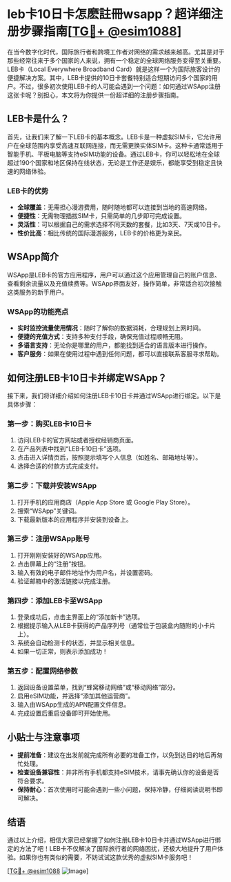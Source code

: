 # leb卡10日卡怎麽註冊wsapp？超详细注册步骤指南[[TG💪+ @esim1088](https://t.me/s/esim1088)]

在当今数字化时代，国际旅行者和跨境工作者对网络的需求越来越高。尤其是对于那些经常往来于多个国家的人来说，拥有一个稳定的全球网络服务变得至关重要。LEB卡（Local Everywhere Broadband Card）就是这样一个为国际旅客设计的便捷解决方案。其中，LEB卡提供的10日卡套餐特别适合短期访问多个国家的用户。不过，很多初次使用LEB卡的人可能会遇到一个问题：如何通过WSApp注册这张卡呢？别担心，本文将为你提供一份超详细的注册步骤指南。

## LEB卡是什么？

首先，让我们来了解一下LEB卡的基本概念。LEB卡是一种虚拟SIM卡，它允许用户在全球范围内享受高速互联网连接，而无需更换实体SIM卡。这种卡通常适用于智能手机、平板电脑等支持eSIM功能的设备。通过LEB卡，你可以轻松地在全球超过190个国家和地区保持在线状态，无论是工作还是娱乐，都能享受到稳定且快速的网络体验。

### LEB卡的优势

- **全球覆盖**：无需担心漫游费用，随时随地都可以连接到当地的高速网络。
- **便捷性**：无需物理插拔SIM卡，只需简单的几步即可完成设置。
- **灵活性**：可以根据自己的需求选择不同天数的套餐，比如3天、7天或10日卡。
- **性价比高**：相比传统的国际漫游服务，LEB卡的价格更为亲民。

## WSApp简介

WSApp是LEB卡的官方应用程序，用户可以通过这个应用管理自己的账户信息、查看剩余流量以及充值续费等。WSApp界面友好，操作简单，非常适合初次接触这类服务的新手用户。

### WSApp的功能亮点

- **实时监控流量使用情况**：随时了解你的数据消耗，合理规划上网时间。
- **便捷的充值方式**：支持多种支付手段，确保充值过程顺畅无阻。
- **多语言支持**：无论你是哪里的用户，都能找到适合的语言版本进行操作。
- **客户服务**：如果在使用过程中遇到任何问题，都可以直接联系客服寻求帮助。

## 如何注册LEB卡10日卡并绑定WSApp？

接下来，我们将详细介绍如何注册LEB卡10日卡并通过WSApp进行绑定。以下是具体步骤：

### 第一步：购买LEB卡10日卡

1. 访问LEB卡的官方网站或者授权经销商页面。
2. 在产品列表中找到“LEB卡10日卡”选项。
3. 点击进入详情页后，按照提示填写个人信息（如姓名、邮箱地址等）。
4. 选择合适的付款方式完成支付。

### 第二步：下载并安装WSApp

1. 打开手机的应用商店（Apple App Store 或 Google Play Store）。
2. 搜索“WSApp”关键词。
3. 下载最新版本的应用程序并安装到设备上。

### 第三步：注册WSApp账号

1. 打开刚刚安装好的WSApp应用。
2. 点击屏幕上的“注册”按钮。
3. 输入有效的电子邮件地址作为用户名，并设置密码。
4. 验证邮箱中的激活链接以完成注册。

### 第四步：添加LEB卡至WSApp

1. 登录成功后，点击主界面上的“添加新卡”选项。
2. 根据提示输入从LEB卡获得的产品序列号（通常位于包装盒内随附的小卡片上）。
3. 系统会自动检测卡的状态，并显示相关信息。
4. 如果一切正常，则表示添加成功！

### 第五步：配置网络参数

1. 返回设备设置菜单，找到“蜂窝移动网络”或“移动网络”部分。
2. 启用eSIM功能，并选择“添加其他运营商”。
3. 输入由WSApp生成的APN配置文件信息。
4. 完成设置后重启设备即可开始使用。

## 小贴士与注意事项

- **提前准备**：建议在出发前就完成所有必要的准备工作，以免到达目的地后再匆忙处理。
- **检查设备兼容性**：并非所有手机都支持eSIM技术，请事先确认你的设备是否符合要求。
- **保持耐心**：首次使用时可能会遇到一些小问题，保持冷静，仔细阅读说明书即可解决。

## 结语

通过以上介绍，相信大家已经掌握了如何注册LEB卡10日卡并通过WSApp进行绑定的方法了吧！LEB卡不仅解决了国际旅行者的网络困扰，还极大地提升了用户体验。如果你也有类似的需要，不妨试试这款优秀的虚拟SIM卡服务吧！

[[TG💪+ @esim1088](https://t.me/s/esim1088) ![Image](https://i.postimg.cc/4NQfJmqS/Snipaste-2025-05-13-00-14-12.png)]